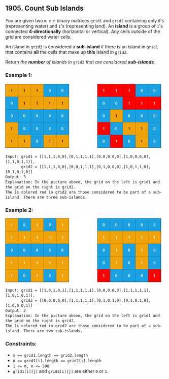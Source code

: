 ## 1905. Count Sub Islands

You are given two ```m x n``` binary matrices ```grid1``` and ```grid2``` containing only ```0```'s (representing water) and ```1```'s (representing land). An **island** is a group of ```1```'s connected **4-directionally** (horizontal or vertical). Any cells outside of the grid are considered water cells.

An island in ```grid2``` is considered a **sub-island** if there is an island in ```grid1``` that contains **all** the cells that make up **this** island in ```grid2```.

Return *the **number** of islands in* ```grid2``` *that are considered **sub-islands**.*

### Example 1:

![Example 1](images/example1.png)

```
Input: grid1 = [[1,1,1,0,0],[0,1,1,1,1],[0,0,0,0,0],[1,0,0,0,0],[1,1,0,1,1]],
       grid2 = [[1,1,1,0,0],[0,0,1,1,1],[0,1,0,0,0],[1,0,1,1,0],[0,1,0,1,0]]
Output: 3
Explanation: In the picture above, the grid on the left is grid1 and the grid on the right is grid2.
The 1s colored red in grid2 are those considered to be part of a sub-island. There are three sub-islands.
```
### Example 2:

![Example 2](images/example2.png)

```
Input: grid1 = [[1,0,1,0,1],[1,1,1,1,1],[0,0,0,0,0],[1,1,1,1,1],[1,0,1,0,1]],
       grid2 = [[0,0,0,0,0],[1,1,1,1,1],[0,1,0,1,0],[0,1,0,1,0],[1,0,0,0,1]]
Output: 2
Explanation: In the picture above, the grid on the left is grid1 and the grid on the right is grid2.
The 1s colored red in grid2 are those considered to be part of a sub-island. There are two sub-islands.
```

### Constraints:

* ```m == grid1.length == grid2.length```
* ```n == grid1[i].length == grid2[i].length```
* ```1 <= m, n <= 500```
* ```grid1[i][j]``` and ```grid2[i][j]``` are either ```0``` or ```1```.